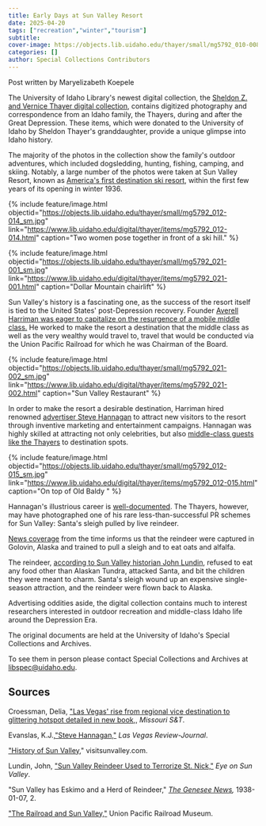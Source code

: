 ```yaml
---
title: Early Days at Sun Valley Resort
date: 2025-04-20
tags: ["recreation","winter","tourism"]
subtitle: 
cover-image: https://objects.lib.uidaho.edu/thayer/small/mg5792_010-008_sm.jpg
categories: []
author: Special Collections Contributors
---
```

Post written by Maryelizabeth Koepele

The University of Idaho Library's newest digital collection, the [Sheldon Z. and Vernice Thayer digital collection](https://www.lib.uidaho.edu/digital/thayer/), contains digitized photography and correspondence from an Idaho family, the Thayers, during and after the Great Depression. These items, which were donated to the University of Idaho by Sheldon Thayer's granddaughter, provide a unique glimpse into Idaho history.

The majority of the photos in the collection show the family's outdoor adventures, which included dogsledding, hunting, fishing, camping, and skiing. Notably, a large number of the photos were taken at Sun Valley Resort, known as [America's first destination ski resort](https://visitsunvalley.com/about-sun-valley/history/),  within the first few years of its opening in winter 1936.

{% include feature/image.html objectid="https://objects.lib.uidaho.edu/thayer/small/mg5792_012-014_sm.jpg" link="https://www.lib.uidaho.edu/digital/thayer/items/mg5792_012-014.html" caption="Two women pose together in front of a ski hill." %}

{% include feature/image.html objectid="https://objects.lib.uidaho.edu/thayer/small/mg5792_021-001_sm.jpg" link="https://www.lib.uidaho.edu/digital/thayer/items/mg5792_021-001.html" caption="Dollar Mountain chairlift" %}

Sun Valley's history is a fascinating one, as the success of the resort itself is tied to the United States' post-Depression recovery. Founder [Averell Harriman was eager to capitalize on the resurgence of a mobile middle class.](https://www.uprrmuseum.org/uprrm/exhibits/Travel/SunValley/index.htm) He worked to make the resort a destination that the middle class as well as the very wealthy would travel to, travel that would be conducted via the Union Pacific Railroad for which he was Chairman of the Board.

{% include feature/image.html objectid="https://objects.lib.uidaho.edu/thayer/small/mg5792_021-002_sm.jpg" link="https://www.lib.uidaho.edu/digital/thayer/items/mg5792_021-002.html" caption="Sun Valley Restaurant" %}
 
In order to make the resort a desirable destination, Harriman hired renowned [advertiser Steve Hannagan](https://sunvalleymag.com/articles/sun-valley-through-the-years/) to attract new visitors to the resort through inventive marketing and entertainment campaigns. Hannagan was highly skilled at attracting not only celebrities, but also [middle-class guests like the Thayers](https://www.reviewjournal.com/news/steve-hannagan/) to destination spots.
 
{% include feature/image.html objectid="https://objects.lib.uidaho.edu/thayer/small/mg5792_012-015_sm.jpg" link="https://www.lib.uidaho.edu/digital/thayer/items/mg5792_012-015.html" caption="On top of Old Baldy " %}

Hannagan's illustrious career is [well-documented](https://news.mst.edu/2019/08/las-vegas-rise-from-regional-vice-destination-to-glittering-hotspot-detailed-in-new-book/). The Thayers, however, may have photographed one of his rare less-than-successful PR schemes for Sun Valley: Santa's sleigh pulled by live reindeer.

[News coverage](https://www.lib.uidaho.edu/digital/genesee-news/) from the time informs us that the reindeer were captured in Golovin, Alaska and trained to pull a sleigh and to eat oats and alfalfa. 

The reindeer, [according to Sun Valley historian John Lundin](https://eyeonsunvalley.com/Story_Reader/11250/Sun-Valley-Reindeer-Used-to-Terrorize-St.-Nick/), refused to eat any food other than Alaskan Tundra, attacked Santa, and bit the children they were meant to charm. Santa's sleigh wound up an expensive single-season attraction, and the reindeer were flown back to Alaska.

Advertising oddities aside, the digital collection contains much to interest researchers interested  in outdoor recreation and middle-class Idaho life around the Depression Era. 

The original documents are held at the University of Idaho's Special Collections and Archives. 

To see them in person please contact Special Collections and Archives at libspec@uidaho.edu.

## Sources

Croessman, Delia, ["Las Vegas' rise from regional vice destination to glittering hotspot detailed in new book,](https://news.mst.edu/2019/08/las-vegas-rise-from-regional-vice-destination-to-glittering-hotspot-detailed-in-new-book/), *Missouri S&T*.

Evanslas, K.J.,["Steve Hannagan,"](https://www.reviewjournal.com/news/steve-hannagan/) *Las Vegas Review-Journal*.

["History of Sun Valley](https://visitsunvalley.com/about-sun-valley/history/)," visitsunvalley.com.

Lundin, John, ["Sun Valley Reindeer Used to Terrorize St. Nick,"](https://eyeonsunvalley.com/Story_Reader/11250/Sun-Valley-Reindeer-Used-to-Terrorize-St.-Nick/) *Eye on Sun Valley*.

"Sun Valley has Eskimo and a Herd of Reindeer," *[The Genesee News](https://www.lib.uidaho.edu/digital/genesee-news/),* 1938-01-07, 2.

["The Railroad and Sun Valley,"](https://www.uprrmuseum.org/uprrm/exhibits/Travel/SunValley/index.htm) Union Pacific Railroad Museum.


